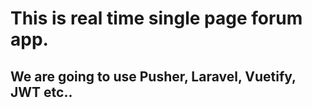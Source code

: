 # This is real time single page forum app.

## We are going to use Pusher, Laravel, Vuetify, JWT etc.. 
